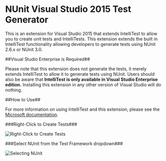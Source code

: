 # NUnit Visual Studio 2015 Test Generator

This is an extension for Visual Studio 2015 that extends
IntelliTest to allow you to create unit tests and IntelliTests.
This extension extends the built in IntelliTest functionality allowing
developers to generate tests using NUnit 2.6.x or NUnit 3.0.

##Visual Studio Enterprise is Required##

Please note that this extension does not generate the tests, it merely
extends IntelliTest to allow it to generate tests using NUnit. Users
should also be aware that **IntelliTest is only available in Visual
Studio Enterprise edition.** Installing this extension in any other
version of Visual Studio will do nothing.

##How to Use##

For more information on using IntelliTest and this extension, please
see the [Microsoft documentation](https://msdn.microsoft.com/en-us/library/dn823749.aspx).

###Right-Click to Create Tests###

![Right-Click to Create Tests](https://i-msdn.sec.s-msft.com/dynimg/IC820614.png)

###Select NUnit from the Test Framework dropdown###

![Selecting NUnit](https://i-msdn.sec.s-msft.com/dynimg/IC820617.png)